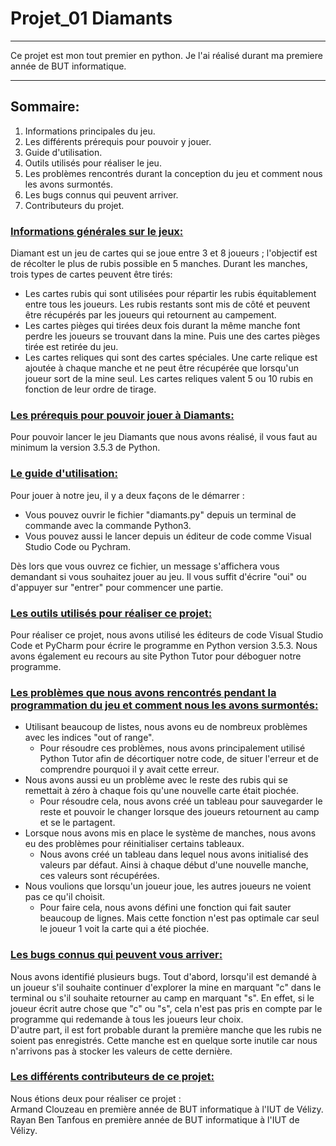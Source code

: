 # Projet_01 Diamants
***
Ce projet est mon tout premier en python. Je l'ai réalisé durant ma premiere année de BUT informatique.
***
## Sommaire:
1. Informations principales du jeu.
2. Les différents prérequis pour pouvoir y jouer.
3. Guide d'utilisation.
4. Outils utilisés pour réaliser le jeu.
5. Les problèmes rencontrés durant la conception du jeu et comment nous les avons surmontés.
6. Les bugs connus qui peuvent arriver.
7. Contributeurs du projet.

### <u> Informations générales sur le jeux: </u>
Diamant est un jeu de cartes qui se joue entre 3 et 8 joueurs ; l'objectif est de récolter le plus de rubis possible en 5 manches.
Durant les manches, trois types de cartes peuvent être tirés:
- Les cartes rubis qui sont utilisées pour répartir les rubis équitablement entre tous les joueurs. Les rubis restants sont mis de côté et peuvent être récupérés par les joueurs qui retournent au campement.
- Les cartes pièges qui tirées deux fois durant la même manche font perdre les joueurs se trouvant dans la mine. Puis une des cartes pièges tirée est retirée du jeu.
- Les cartes reliques qui sont des cartes spéciales. Une carte relique est ajoutée à chaque manche et ne peut être récupérée que lorsqu'un joueur sort de la mine seul. Les cartes reliques valent 5 ou 10 rubis en fonction de leur ordre de tirage.

### <u> Les prérequis pour pouvoir jouer à Diamants: </u>
Pour pouvoir lancer le jeu Diamants que nous avons réalisé, il vous faut au minimum la version 3.5.3 de Python. 
### <u> Le guide d'utilisation: </u>
Pour jouer à notre jeu, il y a deux façons de le démarrer :
 - Vous pouvez ouvrir le fichier "diamants.py" depuis un terminal de commande avec la commande Python3.
 - Vous pouvez aussi le lancer depuis un éditeur de code comme Visual Studio Code ou Pychram.  
  
Dès lors que vous ouvrez ce fichier, un message s'affichera vous demandant si vous souhaitez jouer au jeu. Il vous suffit d'écrire "oui" ou d'appuyer sur "entrer" pour commencer une partie.

### <u> Les outils utilisés pour réaliser ce projet: </u>
Pour réaliser ce projet, nous avons utilisé les éditeurs de code Visual Studio Code et PyCharm pour écrire le programme en Python version 3.5.3.
Nous avons également eu recours au site Python Tutor pour déboguer notre programme.
### <u>Les problèmes que nous avons rencontrés pendant la programmation du jeu et comment nous les avons surmontés:</u>
- Utilisant beaucoup de listes, nous avons eu de nombreux  problèmes avec les indices "out of range".
  - Pour résoudre ces problèmes, nous avons principalement utilisé Python Tutor afin de décortiquer notre code, de situer l'erreur et de comprendre pourquoi il y avait cette erreur.
- Nous avons aussi eu un problème avec le reste des rubis qui se remettait à zéro à chaque fois qu'une nouvelle carte était piochée.
  - Pour résoudre cela, nous avons créé un tableau pour sauvegarder le reste et pouvoir le changer lorsque des joueurs retournent au camp et se le partagent.
- Lorsque nous avons mis en place le système de manches, nous avons eu des problèmes pour réinitialiser certains tableaux.
  - Nous avons créé un tableau dans lequel nous avons initialisé des valeurs par défaut. Ainsi à chaque début d'une nouvelle manche, ces valeurs sont récupérées.
- Nous voulions que lorsqu'un joueur joue, les autres joueurs ne voient pas ce qu'il choisit.
  - Pour faire cela, nous avons défini une fonction qui fait sauter beaucoup de lignes. Mais cette fonction n'est pas optimale car seul le joueur 1 voit la carte qui a été piochée.
### <u>Les bugs connus qui peuvent vous arriver:</u>
Nous avons identifié plusieurs bugs. Tout d'abord, lorsqu'il est demandé à un joueur s'il souhaite continuer d'explorer la mine en marquant "c" dans le terminal ou 
s'il souhaite retourner au camp en marquant "s". En effet, si le joueur écrit autre chose que "c" ou "s", cela n'est pas pris en compte par le programme qui redemande à tous 
les joueurs leur choix.  
D'autre part, il est fort probable durant la première manche que les rubis ne soient pas enregistrés. Cette manche est en quelque sorte inutile car nous n'arrivons pas à stocker les valeurs de cette dernière.

### <u> Les différents contributeurs de ce projet: </u>
Nous étions deux pour réaliser ce projet :  
Armand Clouzeau en première année de BUT informatique à l'IUT de Vélizy.  
Rayan Ben Tanfous en première année de BUT informatique à l'IUT de Vélizy.
